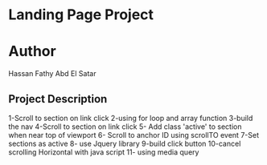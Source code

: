 # Landing Page Project

# Author

Hassan Fathy Abd El Satar

## Project Description

1-Scroll to section on link click
2-using for loop and array function
3-build the nav
4-Scroll to section on link click
5- Add class 'active' to section when near top of viewport
6- Scroll to anchor ID using scrollTO event
7-Set sections as active
8- use Jquery library
9-build click button
10-cancel scrolling Horizontal with java script
11- using media query
